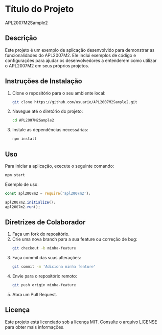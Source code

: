 # Título do Projeto

APL2007M2Sample2

## Descrição

Este projeto é um exemplo de aplicação desenvolvido para demonstrar as funcionalidades do APL2007M2. Ele inclui exemplos de código e configurações para ajudar os desenvolvedores a entenderem como utilizar o APL2007M2 em seus próprios projetos.

## Instruções de Instalação

1. Clone o repositório para o seu ambiente local:
    ```bash
    git clone https://github.com/usuario/APL2007M2Sample2.git
    ```
2. Navegue até o diretório do projeto:
    ```bash
    cd APL2007M2Sample2
    ```
3. Instale as dependências necessárias:
    ```bash
    npm install
    ```

## Uso

Para iniciar a aplicação, execute o seguinte comando:
```bash
npm start
```

Exemplo de uso:
```javascript
const apl2007m2 = require('apl2007m2');

apl2007m2.initialize();
apl2007m2.run();
```

## Diretrizes de Colaborador

1. Faça um fork do repositório.
2. Crie uma nova branch para a sua feature ou correção de bug:
    ```bash
    git checkout -b minha-feature
    ```
3. Faça commit das suas alterações:
    ```bash
    git commit -m 'Adiciona minha feature'
    ```
4. Envie para o repositório remoto:
    ```bash
    git push origin minha-feature
    ```
5. Abra um Pull Request.

## Licença

Este projeto está licenciado sob a licença MIT. Consulte o arquivo LICENSE para obter mais informações.